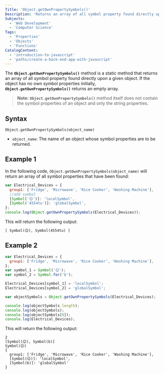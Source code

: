 ```yaml
---
Title: 'Object.getOwnPropertySymbols()'
Description: 'Returns an array of all symbol property found directly upon a given object.'
Subjects:
  - 'Web Development'
  - 'Computer Science'
Tags:
  - 'Properties'
  - 'Objects'
  - 'Functions'
CatalogContent:
  - 'introduction-to-javascript'
  - 'paths/create-a-back-end-app-with-javascript'
---
```


The **`Object.getOwnPropertySymbols()`** method is a static method that returns an array of all symbol property found directly upon a given object. If the object has no own symbol properties initially, **`Object.getOwnPropertySymbols()`** returns an empty array.

> **Note:** **`Object.getOwnPropertySymbols()`** method itself does not contain the symbol properties of an object and only the string properties.

## Syntax

```pseudo
Object.getOwnPropertySymbols(object_name)
```

- `object_name`: The name of an object whose symbol properties are to be returned.

## Example 1

In the following code, `Object.getOwnPropertySymbols(object_name)` will return an array of all symbol properties that have been found:

```js
var Electrical_Devices = {
  group1: ['Fridge', 'Microwave', 'Rice Cooker', 'Washing Machine'],
  //add symbol
  [Symbol('😊')]: 'localSymbol',
  [Symbol('4554tu')]: 'globalSymbol',
};
console.log(Object.getOwnPropertySymbols(Electrical_Devices));
```

This will return the following output:

```shell
[ Symbol(😊), Symbol(4554tu) ]
```

## Example 2

```js
var Electrical_Devices = {
  group1: ['Fridge', 'Microwave', 'Rice Cooker', 'Washing Machine'],
};
var symbol_1 = Symbol('😊');
var symbol_2 = Symbol.for('b');

Electrical_Devices[symbol_1] = 'localSymbol';
Electrical_Devices[symbol_2] = 'globalSymbol';

var objectSymbols = Object.getOwnPropertySymbols(Electrical_Devices);

console.log(objectSymbols.length);
console.log(objectSymbols);
console.log(objectSymbols[0]);
console.log(Electrical_Devices);
```

This will return the following output:

```shell
2
[Symbol(😊), Symbol(b)]
Symbol(😊)
{
  group1: ['Fridge', 'Microwave', 'Rice Cooker', 'Washing Machine'],
  [Symbol(😊)]: 'localSymbol',
  [Symbol(b)]: 'globalSymbol'
}
```
